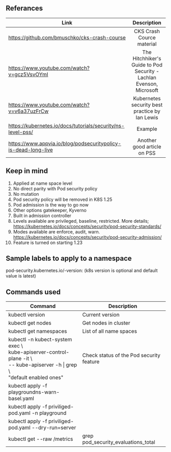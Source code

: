 ## Referances
| Link                                         | Description |
| -------------------------------------------- |:----------------------------------------:|
| https://github.com/bmuschko/cks-crash-course | CKS Crash Cource material                | 
| https://www.youtube.com/watch?v=gcz5VsvOYmI  | The Hitchhiker's Guide to Pod Security - Lachlan Evenson, Microsoft|
| https://www.youtube.com/watch?v=v6a37uzFrCw  | Kubernetes security best practice by Ian Lewis|
| https://kubernetes.io/docs/tutorials/security/ns-level-pss/| Example |
| https://www.appvia.io/blog/podsecuritypolicy-is-dead-long-live| Another good article on PSS |

## Keep in mind
1. Applied at name space level 
1. No direct parity with Pod security policy  
1. No mutation  
1. Pod security policy will be removed in K8S 1.25  
1. Pod admission is the way to go now  
1. Other options gatekeeper, Kyverno    
1. Built in admission controller  
1. Levels available are privileged, baseline, restricted. More details; https://kubernetes.io/docs/concepts/security/pod-security-standards/
1. Modes available are enforce, audit, warn. https://kubernetes.io/docs/concepts/security/pod-security-admission/  
1. Feature is turned on starting 1.23  

## Sample labels to apply to a namespace
pod-security.kubernetes.io/<MODE>-version:<level>   (k8s version is optional and default value is latest)

## Commands used  
| Command                                              | Description |
| ---------------------------------------------------- | ---------------------------------------- |
| kubectl version                                      | Current version                          |
| kubectl get nodes                                    | Get nodes in cluster                     |
| kubectl get namespaces                               | List of all name spaces                  |
| kubectl -n kubect-system exec \ <br>kube-apiserver-control-plane -it \ <br> -- kube-apiserver -h \| grep \ <br> "default enabled ones"| Check status of the Pod security feature|
| kubectl apply -f playgroundns-warn-basel.yaml        ||
| kubectl apply -f priviliged-pod.yaml -n playground   ||
| kubectl apply -f priviliged-pod.yaml --dry-run=server||
| kubectl get --raw /metrics | grep pod_security_evaluations_total|What voilations we are hitting and how many times|


